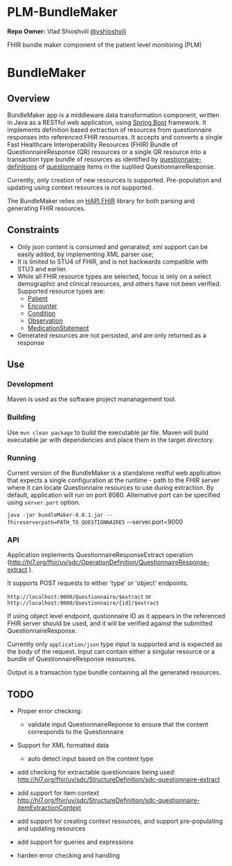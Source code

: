 # PLM-BundleMaker

**Repo Owner:** Vlad Shioshvili [@vshioshvili](https://github.com/vshioshvili)

FHIR bundle maker component of the patient level monitoring (PLM)



# BundleMaker

## Overview

BundleMaker app is a middleware data transformation component, written in Java as a RESTful web application, using [Spring Boot](https://spring.io/projects/spring-boot) framework. It implements definition based extraction of resources from questionnaire responses into referenced FHIR resources. It accepts and converts a single Fast Healthcare Interoperability Resources (FHIR) Bundle of QuestionnaireResponse (QR) resources or a single QR resource into a transaction type bundle of resources as identified by [questionnaire-definitions](https://www.hl7.org/fhir/questionnaire-definitions.html#Questionnaire.item.definition) of [questionnaire](https://www.hl7.org/fhir/questionnaire.html) items in the supllied QuestionnaireResponse.

Currently, only creation of new resources is supported. Pre-population and updating using context resources is not supported.

The BundleMaker relies on [HAPI FHIR](https://hapifhir.io/) library for both parsing and generating FHIR resources. 

## Constraints

- Only json content is consumed and genarated; xml support can be easily added, by implementing XML parser use;
- It is limited to STU4 of FHIR, and is not backwards compatible with STU3 and earlier.
- While all FHIR resource types are selected, focus is only on a select demographic and clinical resources, and others have not been verified. Supported resource types are:
  - [Patient](https://www.hl7.org/fhir/patient.html)
  - [Encounter](https://www.hl7.org/fhir/encounter.html)
  - [Condition](https://www.hl7.org/fhir/condition.html)
  - [Observation](https://www.hl7.org/fhir/observation.html)
  - [MedicationStatement](https://www.hl7.org/fhir/medicationStatement.html)
- Generated resources are not persisted, and are only returned as a response


## Use

### Development

Maven is used as the software project mananagement tool.

### Building

Use `mvn clean package` to build the executable jar file. Maven will build executable jar with dependencies and place them in the target directory.

### Running

Current version of the BundleMaker is a standalone restful web application that expects a single configuration at the runtime - path to the FHIR server where it can locate Questionnaire resources to use during extraction. By default, application will run on port 8080. Alternative port can be specified using `server.port` option.

`java -jar bundleMaker-0.0.1.jar --fhireserverpath=PATH_TO_QUESTIONNAIRES` --server.port=9000


### API

Application implements QuestionnaireResponseExtract operation (http://hl7.org/fhir/uv/sdc/OperationDefinition/QuestionnaireResponse-extract
).

It supports POST requests to either 'type' or 'object' endpoints.

`http://localhost:9000/Questionnaire/$extract` or `http://localhost:9000/Questionnaire/{id}/$extract`

If using object level endpoint, qustionnaire ID as it appears in the referenced FHIR server should be used, and it will be verified against the submitted QuestionnaireResponse.

Currently only `application/json` type input is supported and is expected as the body of the request. Input can contain either a singular resource or a bundle of QuestionnaireResponse resources.

Output is a transaction type bundle containing all the generated resources.

## TODO

- Proper error checking:
  - validate input QuestionnaireReponse to ensure that the content corresponds to the Questionnaire
- Support for XML formatted data
  - auto detect input based on the content type

- add checking for extractable questionnaire being used: http://hl7.org/fhir/uv/sdc/StructureDefinition/sdc-questionnaire-extract
- add support for item context http://hl7.org/fhir/uv/sdc/StructureDefinition/sdc-questionnaire-itemExtractionContext
- add support for creating context resources, and support pre-populating and updating resources
- add support for queries and expressions
- harden error checking and handling
